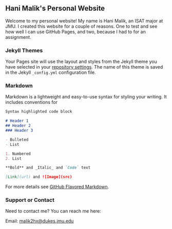 ## Hani Malik's Personal Website

Welcome to my personal website! My name is Hani Malik, an ISAT major at JMU. I created this website for a couple of reasons. One to test and see how well I can use GitHub Pages, and two, because I had to for an assignment.

### Jekyll Themes

Your Pages site will use the layout and styles from the Jekyll theme you have selected in your [repository settings](https://github.com/hanimalik/ISAT252/settings/pages). The name of this theme is saved in the Jekyll `_config.yml` configuration file.

### Markdown

Markdown is a lightweight and easy-to-use syntax for styling your writing. It includes conventions for

```markdown
Syntax highlighted code block

# Header 1
## Header 2
### Header 3

- Bulleted
- List

1. Numbered
2. List

**Bold** and _Italic_ and `Code` text

[Link](url) and ![Image](src)
```

For more details see [GitHub Flavored Markdown](https://guides.github.com/features/mastering-markdown/).
### Support or Contact

Need to contact me? You can reach me here:

Email: malik2hx@dukes.jmu.edu

